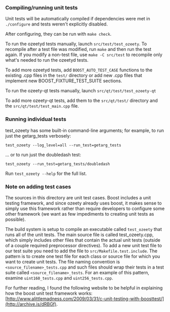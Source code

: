 ### Compiling/running unit tests

Unit tests will be automatically compiled if dependencies were met in `./configure`
and tests weren't explicitly disabled.

After configuring, they can be run with `make check`.

To run the ozeetyd tests manually, launch `src/test/test_ozeety`. To recompile
after a test file was modified, run `make` and then run the test again. If you
modify a non-test file, use `make -C src/test` to recompile only what's needed
to run the ozeetyd tests.

To add more ozeetyd tests, add `BOOST_AUTO_TEST_CASE` functions to the existing
.cpp files in the `test/` directory or add new .cpp files that
implement new BOOST_FIXTURE_TEST_SUITE sections.

To run the ozeety-qt tests manually, launch `src/qt/test/test_ozeety-qt`

To add more ozeety-qt tests, add them to the `src/qt/test/` directory and
the `src/qt/test/test_main.cpp` file.

### Running individual tests

test_ozeety has some built-in command-line arguments; for
example, to run just the getarg_tests verbosely:

    test_ozeety --log_level=all --run_test=getarg_tests

... or to run just the doubledash test:

    test_ozeety --run_test=getarg_tests/doubledash

Run `test_ozeety --help` for the full list.

### Note on adding test cases

The sources in this directory are unit test cases.  Boost includes a
unit testing framework, and since ozeety already uses boost, it makes
sense to simply use this framework rather than require developers to
configure some other framework (we want as few impediments to creating
unit tests as possible).

The build system is setup to compile an executable called `test_ozeety`
that runs all of the unit tests.  The main source file is called
test_ozeety.cpp, which simply includes other files that contain the
actual unit tests (outside of a couple required preprocessor
directives). To add a new unit test file to our test suite you need
to add the file to `src/Makefile.test.include`. The pattern is to
create one test file for each class or source file for which you want
to create unit tests.  The file naming convention is
`<source_filename>_tests.cpp` and such files should wrap their tests
in a test suite called `<source_filename>_tests`.  For an example of
this pattern, examine `uint160_tests.cpp` and `uint256_tests.cpp`.

For further reading, I found the following website to be helpful in
explaining how the boost unit test framework works:
[http://www.alittlemadness.com/2009/03/31/c-unit-testing-with-boosttest/](http://archive.is/dRBGf).
